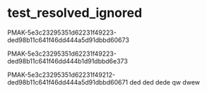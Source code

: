 # test_resolved_ignored

PMAK-5e3c23295351d62231f49223-ded98b11c641f46dd444a5d91dbbd60673

PMAK-5e3c23295351d62231f49223-ded98b11c641f46dd444b1d91dbbd6e373

PMAK-5e3c23295351d62231f49212-ded98b11c641f46dd444a5d91dbbd60671
ded ded
dede qw dwew

